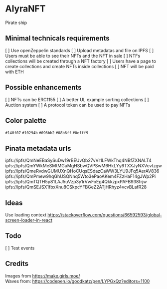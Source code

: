 # AlyraNFT

Pirate ship

## Minimal technicals requirements
[ ] Use openZeppelin standards
[ ] Upload metadatas and file on IPFS
[ ] Users must be able to see their NFTs and the NFT in sale
[ ] NTFs collections will be created through a NFT factory
[ ] Users have a page to create collections and create NFTs inside collections
[ ] NFT will be paid with ETH

## Possible enhancements
[ ] NFTs can be ERC1155
[ ] A better UI, example sorting collections
[ ] Auction system
[ ] A protocol token can be used to pay NFTs

## Color palette
``#140f07``
``#10294b``
``#096bb2``
``#08b6ff``
``#0efff9``

## Pinata metadata urls
ipfs://ipfs/QmNeEBaSySuDw19rBEUvQb27vVr1LFWkThq4NBfZXNALT4  
ipfs://ipfs/QmYWkMeSMtMGuMgHSbwQVPSwM6HkLYy6TXXJyNXVcvtzgw  
ipfs://ipfs/QmeRvdwGUMUXnQHoCUqsESdazCaWW3LYU9JFq5AerAV836  
ipfs://ipfs/QmPmew9hqGhUSQNnq5Wto3ePaoAKem4FZzHaF14gJWp2Pi  
ipfs://ipfs/QmTQTH5p81LAJ5uVzp3y1rVwFoEg4QkkzpxPAFB938frjw  
ipfs://ipfs/QmSEJSX1fbxXnu8CSkpcYFBGeZ2ATjHRhyz4vcvBLafR28  

## Ideas
Use loading context https://stackoverflow.com/questions/66592593/global-screen-loader-in-react

## Todo
[ ] Test events

## Credits
Images from https://make.girls.moe/  
Waves from: https://codepen.io/goodkatz/pen/LYPGxQz?editors=1100
